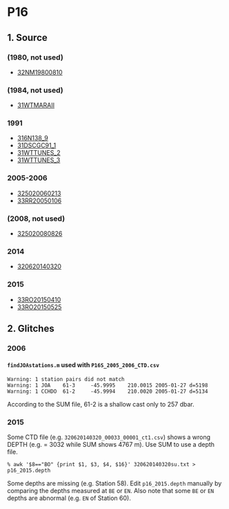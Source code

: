 # P16
## 1. Source
### (1980, not used)
+ [32NM19800810](https://cchdo.ucsd.edu/cruise/32NM19800810)

### (1984, not used)
+ [31WTMARAII](https://cchdo.ucsd.edu/cruise/31WTMARAII)

### 1991
+ [316N138_9](https://cchdo.ucsd.edu/cruise/316N138_9)
+ [31DSCGC91_1](https://cchdo.ucsd.edu/cruise/31DSCGC91_1)
+ [31WTTUNES_2](https://cchdo.ucsd.edu/cruise/31WTTUNES_2)
+ [31WTTUNES_3](https://cchdo.ucsd.edu/cruise/31WTTUNES_3)

### 2005-2006
+ [325020060213](https://cchdo.ucsd.edu/cruise/325020060213)
+ [33RR20050106](https://cchdo.ucsd.edu/cruise/33RR200501)

### (2008, not used)
+ [325020080826](https://cchdo.ucsd.edu/cruise/325020080826)

### 2014
+ [320620140320](https://cchdo.ucsd.edu/cruise/320620140320)

### 2015
+ [33RO20150410](https://cchdo.ucsd.edu/cruise/33RO20150410)
+ [33RO20150525](https://cchdo.ucsd.edu/cruise/33RO20150525)

## 2. Glitches
### 2006
#### `findJOAstations.m` used with `P16S_2005_2006_CTD.csv`
~~~
Warning: 1 station pairs did not match
Warning: 1 JOA    61-3     -45.9995    210.0015 2005-01-27 d=5198
Warning: 1 CCHDO  61-2     -45.9994    210.0020 2005-01-27 d=5134
~~~
According to the SUM file, 61-2 is a shallow cast only to 257 dbar.

### 2015
Some CTD file (e.g. `320620140320_00033_00001_ct1.csv`) shows a wrong DEPTH (e.g. = 3032 while SUM shows 4767 m).
Use SUM to use a depth file.

```
% awk '$8=="BO" {print $1, $3, $4, $16}' 320620140320su.txt > p16_2015.depth
```

Some depths are missing (e.g. Station 58). Edit `p16_2015.depth` manually by comparing the depths measured at `BE` or `EN`.
Also note that some `BE` or `EN` depths are abnormal (e.g. `EN` of Station 60).
